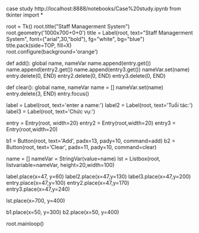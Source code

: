 case study
http://localhost:8888/notebooks/Case%20study.ipynb
from tkinter import *

root = Tk()
root.title("Staff Managerment System")
root.geometry('1000x700+0+0')
title = Label(root, text="Staff Managerment System", font=("arial",30,"bold"), fg="white", bg="blue")
title.pack(side=TOP, fill=X)   
root.configure(background='orange')


def add():
    global name, nameVar
    name.append(entry.get())
    name.append(entry2.get())
    name.append(entry3.get())
    nameVar.set(name)
    entry.delete(0, END)
    entry2.delete(0, END)
    entry3.delete(0, END)

def clear():
    global name, nameVar
    name = []
    nameVar.set(name)
    entry.delete(3, END)
    entry.focus()

    

label = Label(root, text='enter a name:')
label2 = Label(root, text='Tuổi tác:')
label3 = Label(root, text='Chức vụ:')

entry = Entry(root, width=20)
entry2 = Entry(root,width=20)
entry3 = Entry(root,width=20)

b1 = Button(root, text='Add', padx=13, pady=10, command=add)
b2 = Button(root, text='Clear', padx=11, pady=10, command=clear)

name = []
nameVar = StringVar(value=name)
lst = Listbox(root, listvariable=nameVar, height=20,width=100)

label.place(x=47, y=60)
label2.place(x=47,y=130)
label3.place(x=47,y=200)
entry.place(x=47,y=100)
entry2.place(x=47,y=170)
entry3.place(x=47,y=240)

lst.place(x=700, y=400)

b1.place(x=50, y=300)
b2.place(x=50, y=400)


root.mainloop()
